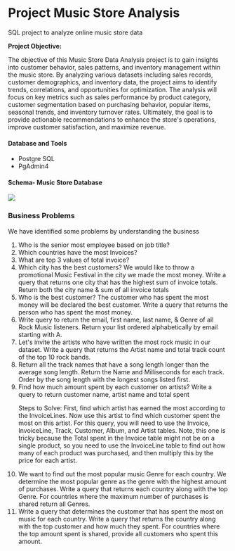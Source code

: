 # Project Music Store Analysis
SQL project to analyze online music store data

<b>Project Objective:</b>

The objective of this Music Store Data Analysis project is to gain insights into customer behavior, sales patterns, and inventory management within the music store. By analyzing various datasets including sales records, customer demographics, and inventory data, the project aims to identify trends, correlations, and opportunities for optimization. The analysis will focus on key metrics such as sales performance by product category, customer segmentation based on purchasing behavior, popular items, seasonal trends, and inventory turnover rates. Ultimately, the goal is to provide actionable recommendations to enhance the store's operations, improve customer satisfaction, and maximize revenue.


<h4>Database and Tools</h4>
<ul>
<li>Postgre SQL</li>
<li>PgAdmin4</li>
</ul>

<h4>Schema- Music Store Database</h4>
<img src="https://github.com/rahulsatpathi1997/Project-Music-Store-Analysis/blob/main/MusicDatabaseSchema.png">

<h3>Business Problems</h3>
<p>We have identified some problems by understanding the business</p>
<ol>
  <li>Who is the senior most employee based on job title?</li>
  <li>Which countries have the most Invoices?</li>
  <li>What are top 3 values of total invoice?</li>
  <li>Which city has the best customers? We would like to throw a promotional Music Festival in the city we made the most money. 
Write a query that returns one city that has the highest sum of invoice totals. 
Return both the city name & sum of all invoice totals</li>
  <li>Who is the best customer? The customer who has spent the most money will be declared the best customer. 
Write a query that returns the person who has spent the most money.</li>
<li>Write query to return the email, first name, last name, & Genre of all Rock Music listeners. 
Return your list ordered alphabetically by email starting with A.</li>
  <li>Let's invite the artists who have written the most rock music in our dataset. 
Write a query that returns the Artist name and total track count of the top 10 rock bands.</li>
  <li>Return all the track names that have a song length longer than the average song length. 
Return the Name and Milliseconds for each track. Order by the song length with the longest songs listed first.</li>
  <li> Find how much amount spent by each customer on artists? Write a query to return customer name, artist name and total spent</li>
  <p> Steps to Solve: First, find which artist has earned the most according to the InvoiceLines. Now use this artist to find 
which customer spent the most on this artist. For this query, you will need to use the Invoice, InvoiceLine, Track, Customer, 
Album, and Artist tables. Note, this one is tricky because the Total spent in the Invoice table might not be on a single product, 
so you need to use the InvoiceLine table to find out how many of each product was purchased, and then multiply this by the price
for each artist.</p>
  <li>We want to find out the most popular music Genre for each country. We determine the most popular genre as the genre 
with the highest amount of purchases. Write a query that returns each country along with the top Genre. For countries where 
the maximum number of purchases is shared return all Genres. </li>
  <li> Write a query that determines the customer that has spent the most on music for each country. 
Write a query that returns the country along with the top customer and how much they spent. 
For countries where the top amount spent is shared, provide all customers who spent this amount. </li>
</ol>

